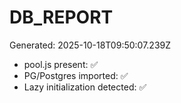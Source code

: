 # DB_REPORT
Generated: 2025-10-18T09:50:07.239Z

- pool.js present: ✅
- PG/Postgres imported: ✅
- Lazy initialization detected: ✅
